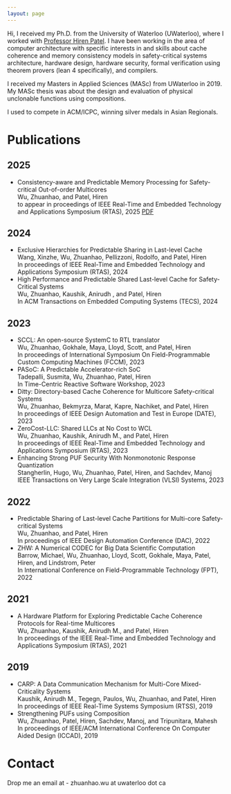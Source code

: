 ```yaml
---
layout: page
---
```



Hi, I received my Ph.D. from the University of Waterloo (UWaterloo), where I worked with [Professor Hiren Patel](https://caesr.uwaterloo.ca/).
I have been working in the area of computer architecture with specific interests in and skills about cache coherence and memory consistency models in safety-critical systems architecture, hardware design, hardware security, formal verification using theorem provers (lean 4 specifically), and compilers.

I received my Masters in Applied Sciences (MASc) from UWaterloo in 2019. My MASc thesis was about the design and evaluation of physical unclonable functions using compositions.

I used to compete in ACM/ICPC, winning silver medals in Asian Regionals.

# Publications

## 2025
- Consistency-aware and Predictable Memory Processing for Safety-critical Out-of-order Multicores  
Wu, Zhuanhao, and Patel, Hiren  
to appear in proceedings of IEEE Real-Time and Embedded Technology and Applications Symposium (RTAS), 2025
[PDF](https://zhwu-files.s3.us-west-1.amazonaws.com/ppp.pdf)

## 2024
- Exclusive Hierarchies for Predictable Sharing in Last-level Cache  
Wang, Xinzhe, Wu, Zhuanhao, Pellizzoni, Rodolfo, and Patel, Hiren     
In proceedings of IEEE Real-Time and Embedded Technology and Applications Symposium (RTAS), 2024   
- High Performance and Predictable Shared Last-level Cache for Safety-Critical Systems   
Wu, Zhuanhao, Kaushik, Anirudh , and Patel, Hiren   
In ACM Transactions on Embedded Computing Systems (TECS), 2024

## 2023
- SCCL: An open-source SystemC to RTL translator   
Wu, Zhuanhao, Gokhale, Maya, Lloyd, Scott, and Patel, Hiren  
In proceedings of International Symposium On Field-Programmable Custom Computing Machines (FCCM), 2023
- PASoC: A Predictable Accelerator-rich SoC  
Tadepalli, Susmita, Wu, Zhuanhao, Patel, Hiren  
In Time-Centric Reactive Software Workshop, 2023
- Ditty: Directory-based Cache Coherence for Multicore Safety-critical Systems  
Wu, Zhuanhao, Bekmyrza, Marat, Kapre, Nachiket, and Patel, Hiren  
In proceedings of IEEE Design Automation and Test in Europe (DATE), 2023
- ZeroCost-LLC: Shared LLCs at No Cost to WCL  
Wu, Zhuanhao, Kaushik, Anirudh M., and Patel, Hiren  
In proceedings of IEEE Real-Time and Embedded Technology and Applications Symposium (RTAS), 2023
- Enhancing Strong PUF Security With Nonmonotonic Response Quantization  
Stangherlin, Hugo, Wu, Zhuanhao, Patel, Hiren, and Sachdev, Manoj  
IEEE Transactions on Very Large Scale Integration (VLSI) Systems, 2023

## 2022
- Predictable Sharing of Last-level Cache Partitions for Multi-core Safety-critical Systems  
Wu, Zhuanhao, and Patel, Hiren  
In proceedings of IEEE Design Automation Conference (DAC), 2022
- ZHW: A Numerical CODEC for Big Data Scientific Computation  
Barrow, Michael, Wu, Zhuanhao, Lloyd, Scott, Gokhale, Maya, Patel, Hiren, and Lindstrom, Peter  
In International Conference on Field-Programmable Technology (FPT), 2022

## 2021
- A Hardware Platform for Exploring Predictable Cache Coherence Protocols for Real-time Multicores  
Wu, Zhuanhao, Kaushik, Anirudh M., and Patel, Hiren  
In proceedings of the IEEE Real-Time and Embedded Technology and Applications Symposium (RTAS), 2021

## 2019
- CARP: A Data Communication Mechanism for Multi-Core Mixed-Criticality Systems  
Kaushik, Anirudh M., Tegegn, Paulos, Wu, Zhuanhao, and Patel, Hiren  
In proceedings of IEEE Real-Time Systems Symposium (RTSS), 2019
- Strengthening PUFs using Composition  
Wu, Zhuanhao, Patel, Hiren, Sachdev, Manoj, and Tripunitara, Mahesh  
In proceedings of IEEE/ACM International Conference On Computer Aided Design (ICCAD), 2019



# Contact

Drop me an email at - zhuanhao.wu at uwaterloo dot ca
